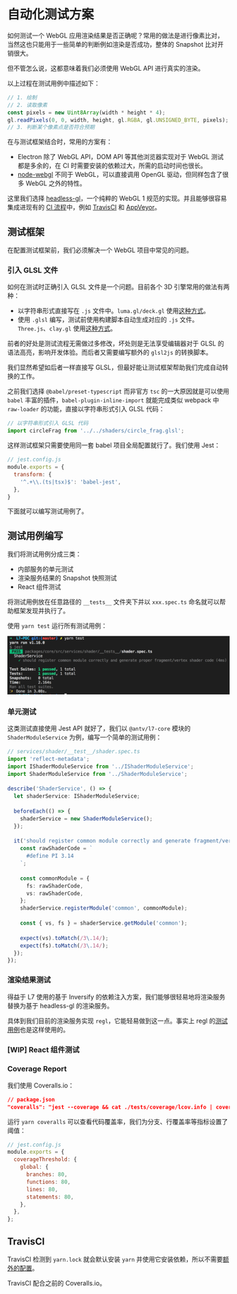 # 自动化测试方案

如何测试一个 WebGL 应用渲染结果是否正确呢？常用的做法是进行像素比对，当然这也只能用于一些简单的判断例如渲染是否成功，整体的 Snapshot 比对开销很大。

但不管怎么说，这都意味着我们必须使用 WebGL API 进行真实的渲染。

以上过程在测试用例中描述如下：
```javascript
// 1. 绘制
// 2. 读取像素
const pixels = new Uint8Array(width * height * 4);
gl.readPixels(0, 0, width, height, gl.RGBA, gl.UNSIGNED_BYTE, pixels);
// 3. 判断某个像素点是否符合预期
```

在与测试框架结合时，常用的方案有：
* Electron 除了 WebGL API，DOM API 等其他浏览器实现对于 WebGL 测试都是多余的，在 CI 时需要安装的依赖过大，所需的启动时间也很长。
* [node-webgl](https://github.com/mikeseven/node-webgl) 不同于 WebGL，可以直接调用 OpenGL 驱动，但同样包含了很多 WebGL 之外的特性。

这里我们选择 [headless-gl](https://github.com/stackgl/headless-gl)，一个纯粹的 WebGL 1 规范的实现。并且能够很容易集成进现有的 [CI 流程](https://github.com/stackgl/headless-gl#how-can-i-use-headless-gl-with-a-continuous-integration-service)中，例如 [TravisCI](https://travis-ci.org/) 和 [AppVeyor](http://www.appveyor.com/)。

## 测试框架

在配置测试框架前，我们必须解决一个 WebGL 项目中常见的问题。

### 引入 GLSL 文件

如何在测试时正确引入 GLSL 文件是一个问题。目前各个 3D 引擎常用的做法有两种：

* 以字符串形式直接写在 `.js` 文件中。`luma.gl/deck.gl` 使用[这种方式](https://github.com/uber/deck.gl/blob/7.1-release/modules/layers/src/arc-layer/arc-layer-fragment.glsl.js)。
* 使用 `.glsl` 编写，测试前使用构建脚本自动生成对应的 `.js` 文件。`Three.js`、`clay.gl` 使用[这种方式](https://github.com/pissang/claygl/blob/master/build/glsl2js.js)。

前者的好处是测试流程无需做过多修改，坏处则是无法享受编辑器对于 GLSL 的语法高亮，影响开发体验。而后者又需要编写额外的 `glsl2js` 的转换脚本。

我们显然希望如后者一样直接写 GLSL，但最好能让测试框架帮助我们完成自动转换的工作。

之前我们选择 `@babel/preset-typescript` 而非官方 `tsc` 的一大原因就是可以使用 `babel` 丰富的插件，`babel-plugin-inline-import` 就能完成类似 webpack 中 `raw-loader` 的功能，直接以字符串形式引入 GLSL 代码：

```javascript
// 以字符串形式引入 GLSL 代码
import circleFrag from '../../shaders/circle_frag.glsl';
```

这样测试框架只需要使用同一套 babel 项目全局配置就行了。我们使用 Jest：
```javascript
// jest.config.js
module.exports = {
  transform: {
    '^.+\\.(ts|tsx)$': 'babel-jest',
  },
}
```

下面就可以编写测试用例了。

## 测试用例编写

我们将测试用例分成三类：
* 内部服务的单元测试
* 渲染服务结果的 Snapshot 快照测试
* React 组件测试

将测试用例放在任意路径的 `__tests__` 文件夹下并以 `xxx.spec.ts` 命名就可以帮助框架发现并执行了。

使用 `yarn test` 运行所有测试用例：

![](./screenshots/jest.png)

### 单元测试

这类测试直接使用 Jest API 就好了，我们以 `@antv/l7-core` 模块的 `ShaderModuleService` 为例，编写一个简单的测试用例：

```typescript
// services/shader/__test__/shader.spec.ts
import 'reflect-metadata';
import IShaderModuleService from '../IShaderModuleService';
import ShaderModuleService from '../ShaderModuleService';

describe('ShaderService', () => {
  let shaderService: IShaderModuleService;

  beforeEach(() => {
    shaderService = new ShaderModuleService();
  });

  it('should register common module correctly and generate fragment/vertex shader code', () => {
    const rawShaderCode = `
      #define PI 3.14
    `;

    const commonModule = {
      fs: rawShaderCode,
      vs: rawShaderCode,
    };
    shaderService.registerModule('common', commonModule);

    const { vs, fs } = shaderService.getModule('common');

    expect(vs).toMatch(/3\.14/);
    expect(fs).toMatch(/3\.14/);
  });
});
```

### 渲染结果测试

得益于 L7 使用的基于 Inversify 的依赖注入方案，我们能够很轻易地将渲染服务替换为基于 headless-gl 的渲染服务。

具体到我们目前的渲染服务实现 `regl`，它能轻易做到这一点。事实上 regl 的[测试用例](https://github.com/regl-project/regl/blob/gh-pages/test/util/create-context.js#L28)也是这样使用的。


### [WIP] React 组件测试

### Coverage Report

我们使用 Coveralls.io：
```json
// package.json
"coveralls": "jest --coverage && cat ./tests/coverage/lcov.info | coveralls",
```

运行 `yarn coveralls` 可以查看代码覆盖率，我们为分支、行覆盖率等指标设置了阈值：

```javascript
// jest.config.js
module.exports = {
  coverageThreshold: {
    global: {
      branches: 80,
      functions: 80,
      lines: 80,
      statements: 80,
    },
  },
};
```

## TravisCI

TravisCI 检测到 `yarn.lock` 就会默认安装 `yarn` 并使用它安装依赖，所以不需要[额外的配置](https://yarnpkg.com/en/docs/install-ci#travis-tab)。

TravisCI 配合之前的 Coveralls.io。
